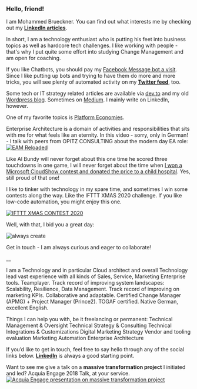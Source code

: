 ### Hello, friend!

I am Mohammed Brueckner. You can find out what interests me by checking out my **[LinkedIn articles](https://www.linkedin.com/today/author/mbrueckner)**.

In short, I am a technology enthusiast who is putting his feet into business topics as well as hardcore tech challenges.
I like working with people - that's why I put quite some effort into studying Change Management and am open for coaching.

If you like Chatbots, you should pay my [Facebook Message bot a visit](https://m.me/mobrueckner).
Since I like putting up bots and trying to have them do more and more tricks, you will see plenty of automated activity on my **[Twitter feed](https://twitter.com/moebruec)**, too.

Some tech or IT strategy related articles are available via [dev.to](https://dev.to/mrbrue) and my old [Wordpress blog](https://ideasopensourced.wordpress.com). Sometimes on [Medium](https://medium.com/@mohammedbrueckner). I mainly write on LinkedIn, however.

One of my favorite topics is [Platform Economies](https://platformeconomies.com).

Enterprise Architecture is a domain of activities and responsibilities that sits with me for what feels like an eternity.
In this video - sorry, only in German! - I talk with peers from OPITZ CONSULTING about the modern day EA role:
[![EAM Reloaded](https://img.youtube.com/vi/7n0MBTRpND4/0.jpg)](https://www.youtube.com/watch?v=7n0MBTRpND4)

Like Al Bundy will never forget about this one time he scored three touchdowns in one game, I will never forget about the time when [I won a Microsoft CloudShow contest and donated the price to a child hospital](https://www.facebook.com/MicrosoftCloudShow/photos/pcb.1486882274730662/1486881964730693/). Yes, still proud of that one!

I like to tinker with technology in my spare time, and sometimes I win some contests along the way.
Like the IFTTT XMAS 2020 challenge. If you like low-code automation, you might enjoy this one.

[![IFTTT XMAS CONTEST 2020](https://img.youtube.com/vi/namYiCXgRIk/0.jpg)](https://www.youtube.com/watch?v=namYiCXgRIk)

Well, with that, I bid you a great day:

![always create](https://media.giphy.com/media/Id0WsC08hT20ywyYHE/giphy.gif "Creators Have To Create")

Get in touch - I am always curious and eager to collaborate!

__


I am a Technology and in particular Cloud architect and overall Technology lead vast experience with all kinds of Sales, Service, Marketing Enterprise tools. Teamplayer. Track record of improving system landscapes: Scalability, Resilience, Data Management. Track record of improving on marketing KPIs. Collaborative and adaptable. Certified Change Manager (APMG) + Project Manager (Prince2). TOGAF certified. Native German, excellent English.

Things I can help you with, be it freelancing or permanent:
Technical Management & Oversight
Technical Strategy & Consulting
Technical Integrations & Customizations
Digital Marketing Strategy
Vendor and tooling evaluation
Marketing Automation
Enterprise Architecture

If you’d like to get in touch, feel free to say hello through any of the social links below. **[LinkedIn](https://linkedin.com/in/mbrueckner)** is always a good starting point.

Want to see me give a talk on a **massive transformation project** I initiated and led? Acquia Engage 2018 Talk, at your service.
[![Acquia Engage presentation on massive transformation project](https://img.youtube.com/vi/ix98TGcaoMo/0.jpg)](https://www.youtube.com/watch?v=ix98TGcaoMo)

